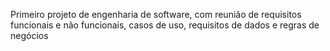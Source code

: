 Primeiro projeto de engenharia de software, com reunião de requisitos funcionais e não funcionais, casos de uso, requisitos de dados e regras de negócios

